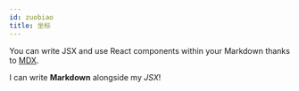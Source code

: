 ```yaml
---
id: zuobiao
title: 坐标
---
```


You can write JSX and use React components within your Markdown thanks to [MDX](https://mdxjs.com/).

I can write **Markdown** alongside my _JSX_!
